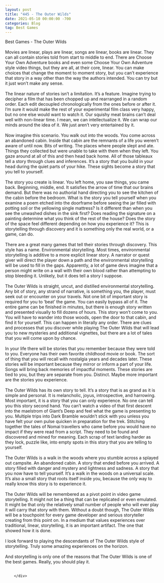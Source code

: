 ```yaml
---
layout: post
title: "445 - The Outer Wilds"
date: 2021-05-10 00:00:00 -700
categories: Blog
tag: Best Games
---
```


<div class="blog-content">
				<div class="paragraph"><span><span>Best Games - The Outer Wilds</span></span><br><span></span><br><span><span>Movies are linear, plays are linear, songs are linear, books are linear. They can all contain stories told from start to middle to end. There are Choose Your Own Adventure books and even some Choose Your Own Adventure style video things, but they are all, at their core, linear. You can make choices that change the moment to moment story, but you can&rsquo;t experience that story in a way other than the way the authors intended. You can try but it just won&rsquo;t make any sense.</span></span><br><span></span><br><span><span>The linear nature of stories isn&rsquo;t a limitation. It&rsquo;s a feature. Imagine trying to decipher a film that has been chopped up and rearranged in a random order. Each edit decoupled chronologically from the ones before or after it. I&rsquo;m sure it would make the rest of your experimental film class very happy, but no one else would want to watch it. Our squishy meat brains can&rsquo;t deal well with non-linear time. I mean, we can intellectualize it. We can wrap our minds around the idea of it. We just aren&rsquo;t very entertained by it.&nbsp;</span></span><br><span></span><br><span><span>Now imagine this scenario. You walk out into the woods. You come across an abandoned cabin. Inside that cabin are the remnants of a life you weren&rsquo;t aware of until now. Bits of writing. The places where people slept and ate. Things they collected but were unable to take with them when they left. You gaze around at all of this and then head back home. All of those tableaux tell a story through clues and inferences. It&rsquo;s a story that you build in your head during the quiet parts of your hike. These sights become a story that you tell to yourself.</span></span><br><span></span><br><span><span>The story you create is linear. You left home, you saw things, you came back. Beginning, middle, end. It satisfies the arrow of time that our brains demand. But there was no authorial hand directing you to see the kitchen of the cabin before the bedroom. What is the story you tell yourself when you examine a poem etched into the doorframe before seeing the jar filled with potting soil or the yellowing single mattress? Is it different than when you see the unwashed dishes in the sink first? Does reading the signature on a painting determine what you think of the rest of the house? Does the story of the space feel different depending on how you experience it? This is storytelling through discovery and it is something only the real world, or a game, can do.&nbsp;</span></span><br><span></span><br><span><span>There are a great many games that tell their stories through discovery. This style has a name. Environmental storytelling. Most times, environmental storytelling is additive to a more explicit linear story. A narrator or quest giver will direct the player down a path and the environmental storytelling will be used to fill in the gaps. Apparently, a lot of game devs imagine that a person might write on a wall with their own blood rather than attempting to stop bleeding it. Unlikely, but it does tell a story I suppose.</span></span><br><span></span><br><span><span>The Outer Wilds is straight, uncut, and distilled environmental storytelling. Any bit of story, any strand of narrative, is something you, the player, must seek out or encounter on your travels. Not one bit of important story is required for you to &lsquo;beat&rsquo; the game. You can easily bypass all of it. The entire game can be finished in minutes, but there is enough story written and presented visually to fill dozens of hours. This story won&rsquo;t come to you. You will have to wander into those woods, open the door to that cabin, and find it for yourself. This can happen in literally any order. There are clues and processes that you discover while playing The Outer Wilds that will lead you to new mysteries and additional vignettes, but there are a lot of tales that you will come upon by chance.&nbsp;</span></span><br><span></span><br><span><span>In your life there will be stories that you remember because they were told to you. Everyone has their own favorite childhood movie or book. The sort of thing that you will recall with nostalgia years and decades later. These stories will be important because they mirror or inform a part of your life. Songs will bring back memories of impactful moments. These stories are tied to you, but they are separate from you. Distinct. Maybe more important are the stories you experience.</span></span><br><span></span><br><span><span>The Outer Wilds has its own story to tell. It&rsquo;s a story that is as grand as it is simple and personal. It is melancholic, joyus, introspective, and harrowing. Most important, it is a story that you can only experience. No one can tell you this story second hand. You can&rsquo;t watch a video of that first descent into the maelstrom of Giant&rsquo;s Deep and feel what the game is presenting to you. Multiple trips into Dark Bramble wouldn&rsquo;t stick with you unless you have felt your own pulse quicken in preparation for the trek. Stitching together the tales of Nomai travellers who came before you would have no impact if they were read from a script. They need to be found and discovered and mined for meaning. Each scrap of text landing harder as they lock, puzzle like, into empty spots in this story that you are telling to yourself.&nbsp;</span></span><br><span></span><br><span><span>The Outer Wilds is a walk in the woods where you stumble across a splayed out campsite. An abandoned cabin. A story that ended before you arrived. A story filled with danger and mystery and lightness and sadness. A story that you now have to tell yourself. It&rsquo;s a walk in the woods on a universal scale. It&rsquo;s also a small story that roots itself inside you, because the only way to really know this story is to experience it.&nbsp;</span></span><br><span></span><br><span><span>The Outer Wilds will be remembered as a pivot point in video game storytelling. It might not be a thing that can be replicated or even emulated. It might be that only the relatively small number of people who will ever play it will carry that story with them. Without a doubt though, The Outer Wilds will be a touchpoint for every game developer and serious storyteller creating from this point on. In a medium that values experiences over traditional, linear, storytelling, it is an important artifact. The one that showed how it is done.</span></span><br><span></span><br><span><span>I look forward to playing the descendants of The Outer Wilds style of storytelling. Truly some amazing experiences on the horizon.</span></span><br><span></span><br><span><span>And storytelling is only one of the reasons that The Outer Wilds is one of the best games.&nbsp;Really, you should play it.</span></span><br><span></span><br></div>

		</div>
        